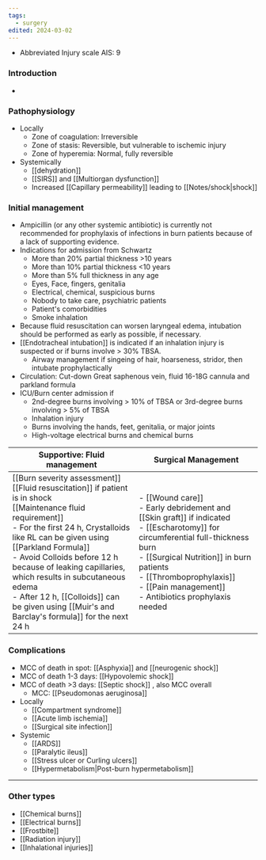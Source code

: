 ```yaml
---
tags:
  - surgery
edited: 2024-03-02
---
```

- Abbreviated Injury scale AIS: 9
### Introduction
- 
### Pathophysiology
- Locally
	- Zone of coagulation: Irreversible
	- Zone of stasis: Reversible, but vulnerable to ischemic injury 
	- Zone of hyperemia: Normal, fully reversible
- Systemically
	- [[dehydration]] 
	- [[SIRS]] and [[Multiorgan dysfunction]] 
	- Increased [[Capillary permeability]] leading to [[Notes/shock|shock]] 
### Initial management
- Ampicillin (or any other systemic antibiotic) is currently not recommended for prophylaxis of infections in burn patients because of a lack of supporting evidence.
- Indications for admission from Schwartz
	- More than 20% partial thickness >10 years
	- More than 10% partial thickness <10 years
	- More than 5% full thickness in any age
	- Eyes, Face, fingers, genitalia
	- Electrical, chemical, suspicious burns
	- Nobody to take care, psychiatric patients
	- Patient's comorbidities
	- Smoke inhalation
- Because fluid resuscitation can worsen laryngeal edema, intubation should be performed as early as possible, if necessary.  
- [[Endotracheal intubation]] is indicated if an inhalation injury is suspected or if burns involve > 30% TBSA. 
	- Airway management if singeing of hair, hoarseness, stridor, then intubate prophylactically
- Circulation: Cut-down Great saphenous vein, fluid 16-18G cannula and parkland formula
- ICU/Burn center admission if
	- 2nd-degree burns involving > 10% of TBSA or 3rd-degree burns involving > 5% of TBSA
	- Inhalation injury
	- Burns involving the hands, feet, genitalia, or major joints
	- High-voltage electrical burns and chemical burns

| Supportive: Fluid management                                                                                                                                                                                                                                                                                                                                                                                                     | Surgical Management                                                                                                                                                                                                                                                             |
| -------------------------------------------------------------------------------------------------------------------------------------------------------------------------------------------------------------------------------------------------------------------------------------------------------------------------------------------------------------------------------------------------------------------------------- | ------------------------------------------------------------------------------------------------------------------------------------------------------------------------------------------------------------------------------------------------------------------------------- |
| [[Burn severity assessment]]<br>[[Fluid resuscitation]] if patient is in shock <br> [[Maintenance fluid requirement]] <br>  - For the first 24 h, Crystalloids like RL can be given using [[Parkland Formula]]<br>   - Avoid Colloids before 12 h because of leaking capillaries, which results in subcutaneous edema<br>   - After 12 h, [[Colloids]] can be given using [[Muir's and Barclay's formula]] for the next 24 h<br> | - [[Wound care]]<br> - Early debridement and [[Skin graft]] if indicated<br> - [[Escharotomy]] for circumferential full-thickness burn<br> - [[Surgical Nutrition]] in burn patients<br> - [[Thromboprophylaxis]]<br> - [[Pain management]]<br>- Antibiotics prophylaxis needed |

### Complications
- MCC of death in spot: [[Asphyxia]] and [[neurogenic shock]]
- MCC of death 1-3 days: [[Hypovolemic shock]]
- MCC of death >3 days: [[Septic shock]] , also MCC overall
	- MCC: [[Pseudomonas aeruginosa]]
- Locally
	- [[Compartment syndrome]]
	- [[Acute limb ischemia]]
	- [[Surgical site infection]] 
- Systemic 
	- [[ARDS]] 
	- [[Paralytic ileus]] 
	- [[Stress ulcer or Curling ulcers]] 
	- [[Hypermetabolism|Post-burn hypermetabolism]]  

---
### Other types
- [[Chemical burns]]
- [[Electrical burns]]
- [[Frostbite]]
- [[Radiation injury]] 
- [[Inhalational injuries]] 